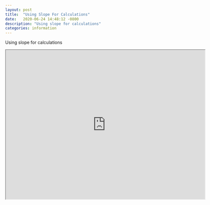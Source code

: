 ```yaml
---
layout: post
title:  "Using Slope For Calculations"
date:   2020-06-24 14:48:12 -0800
description: "Using slope for calculations"
categories: information
---
```

Using slope for calculations
<iframe src="https://drive.google.com/file/d/1HigEIB4IuXcFbhcxurQlZ8ShJp-O_Nys/preview" width="640" height="480"></iframe>